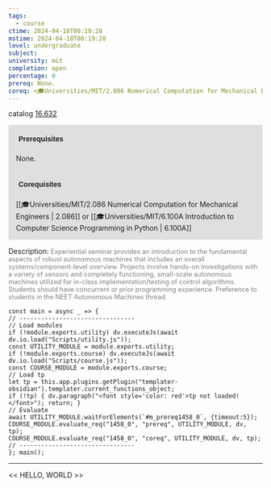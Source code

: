 ```yaml
---
tags:
  - course
ctime: 2024-04-18T00:19:28
mstime: 2024-04-18T00:19:28
level: undergraduate
subject: 
university: mit
completion: open
percentage: 0
prereq: None.
coreq: <🎓Universities/MIT/2.086 Numerical Computation for Mechanical Engineers> or <🎓Universities/MIT/6.100A Introduction to Computer Science Programming in Python>
---
```


catalog [16.632](http://student.mit.edu/catalog/m16b.html#16.632)

<span style="display: block; padding: 15px; background-color: rgb(100, 100, 100, 0.2);"><font id="m_prereq1458_0" style="display: block; font-family: Arial, sans-serif; font-weight: bold; padding: 5px">Prerequisites</font><br><span id="prereq1458_0">None.</span></span>
<span style="display: block; padding: 15px; background-color: rgb(100, 100, 100, 0.2);"><font id="m_coreq1458_0" style="display: block; font-family: Arial, sans-serif; font-weight: bold; padding: 5px">Corequisites</font><br><span id="coreq1458_0">[[🎓Universities/MIT/2.086 Numerical Computation for Mechanical Engineers | 2.086]] or [[🎓Universities/MIT/6.100A Introduction to Computer Science Programming in Python | 6.100A]]</span></span>

<font style="">Description:</font>
<font style="color: grey; font-size: 0.8rem;">Experiential seminar provides an introduction to the fundamental aspects of robust autonomous machines that includes an overall systems/component-level overview. Projects involve hands-on investigations with a variety of sensors and completely functioning, small-scale autonomous machines utilized for in-class implementation/testing of control algorithms. Students should have concurrent or prior programming experience. Preference to students in the NEET Autonomous Machines thread.</font>

```dataviewjs
const main = async _ => {
// --------------------------------
// Load modules
if (!module.exports.utility) dv.executeJs(await dv.io.load("Scripts/utility.js"));
const UTILITY_MODULE = module.exports.utility;
if (!module.exports.course) dv.executeJs(await dv.io.load("Scripts/course.js"));
const COURSE_MODULE = module.exports.course;
// Load tp
let tp = this.app.plugins.getPlugin("templater-obsidian").templater.current_functions_object;
if (!tp) { dv.paragraph("<font style='color: red'>tp not loaded!</font>"); return; }
// Evaluate
await UTILITY_MODULE.waitForElements(`#m_prereq1458_0`, {timeout:5});
COURSE_MODULE.evaluate_req("1458_0", "prereq", UTILITY_MODULE, dv, tp);
COURSE_MODULE.evaluate_req("1458_0", "coreq", UTILITY_MODULE, dv, tp);
// --------------------------------
}; main();
```

---

<< HELLO, WORLD >>
